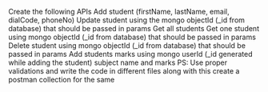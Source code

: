 Create the following APIs
Add student (firstName, lastName, email, dialCode, phoneNo)
Update student using the mongo objectId (_id from database) that should be passed in params
Get all students
Get one student using mongo objectId (_id from database) that should be passed in params
Delete student using mongo objectId (_id from database) that should be passed in params
Add students marks using mongo  userId (_id generated while adding the student) subject name and marks
PS: Use proper validations and write the code in different files along with this create a postman collection for the same

